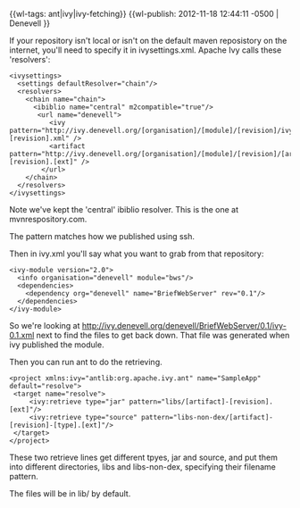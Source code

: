{{wl-tags: ant|ivy|ivy-fetching}}
{{wl-publish: 2012-11-18 12:44:11 -0500 | Denevell }}

If your repository isn't local or isn't on the default maven reposistory on the internet, you'll need to specify it in ivysettings.xml. Apache Ivy calls these 'resolvers':

    <ivysettings>
      <settings defaultResolver="chain"/>
      <resolvers>
        <chain name="chain">
          <ibiblio name="central" m2compatible="true"/>
           <url name="denevell">
              <ivy      pattern="http://ivy.denevell.org/[organisation]/[module]/[revision]/ivy-[revision].xml" />
              <artifact pattern="http://ivy.denevell.org/[organisation]/[module]/[revision]/[artifact]-[revision].[ext]" />
            </url>
        </chain>
      </resolvers>
    </ivysettings>
Note we've kept the 'central' ibiblio resolver. This is the one at mvnrespository.com.

The pattern matches how we published using ssh.

Then in ivy.xml you'll say what you want to grab from that repository:
 
    <ivy-module version="2.0">
      <info organisation="denevell" module="bws"/>
      <dependencies>
        <dependency org="denevell" name="BriefWebServer" rev="0.1"/>
      </dependencies>
    </ivy-module>

So we're looking at http://ivy.denevell.org/denevell/BriefWebServer/0.1/ivy-0.1.xml next to find the files to get back down. That file was generated when ivy published the module.

Then you can run ant to do the retrieving.

    <project xmlns:ivy="antlib:org.apache.ivy.ant" name="SampleApp" default="resolve">
     <target name="resolve">
         <ivy:retrieve type="jar" pattern="libs/[artifact]-[revision].[ext]"/>
         <ivy:retrieve type="source" pattern="libs-non-dex/[artifact]-[revision]-[type].[ext]"/>
     </target>
    </project>

These two retrieve lines get different tpyes, jar and source, and put them into different directories, libs and libs-non-dex, specifying their filename pattern.

The files will be in lib/ by default.
